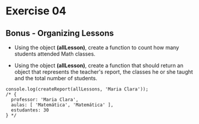 # Exercise 04

## Bonus - Organizing Lessons

- Using the object **(allLesson)**, create a function to count how many students attended Math classes.

- Using the object **(allLesson)**, create a function that should return an object that represents the teacher's report, the classes he or she taught and the total number of students.

```
console.log(createReport(allLessons, 'Maria Clara'));
/* {
  professor: 'Maria Clara',
  aulas: [ 'Matemática', 'Matemática' ],
  estudantes: 30
} */
```

